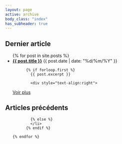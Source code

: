 ```yaml
---
layout: page
active: archive
body_class: "index"
has_subheader: true
---
```


  <h2 class="category-key">Dernier article</h2>

  <ul class="year">
    {% for post in site.posts %}
        <li>
            <a href="{{ post.url | relative_url}}"
            {% if forloop.first %} style="font-weight:bold" {%endif %}
            >{{ post.title }}</a>
            <span class="date">{{ post.date | date: "%d/%m/%Y"  }}</span>
            
          {% if forloop.first %}
            {{ post.excerpt }}
            
            <div style="text-align:right">
<a href="{{ post.url | relative_url}}" class="read-more">Voir plus</a>
            </div>
            </li>
            </ul>
<h2 class="category-key">Articles précédents</h2>
<ul class="year">
            
            {% else %}
            </li>          
          {% endif %}
        
    {% endfor %}
  </ul>

